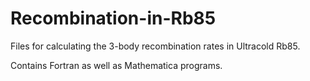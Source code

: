 # Recombination-in-Rb85
Files for calculating the 3-body recombination rates in Ultracold Rb85.

Contains Fortran as well as Mathematica programs.
